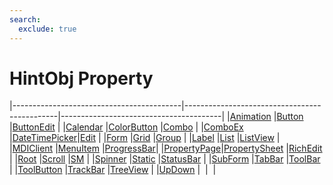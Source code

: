 ```yaml
---
search:
  exclude: true
---
```


<h1 class="heading"><span class="name">HintObj Property</span></h1>

|------------------------------------------|----------------------------------------------|----------------------------------------|
|[Animation](../objects/animation.md)      |[Button](../objects/button.md)                |[ButtonEdit](../objects/buttonedit.md)  |
|[Calendar](../objects/calendar.md)        |[ColorButton](../objects/colorbutton.md)      |[Combo](../objects/combo.md)            |
|[ComboEx](../objects/comboex.md)          |[DateTimePicker](../objects/datetimepicker.md)|[Edit](../objects/edit.md)              |
|[Form](../objects/form.md)                |[Grid](../objects/grid.md)                    |[Group](../objects/group.md)            |
|[Label](../objects/label.md)              |[List](../objects/list.md)                    |[ListView](../objects/listview.md)      |
|[MDIClient](../objects/mdiclient.md)      |[MenuItem](../objects/menuitem.md)            |[ProgressBar](../objects/progressbar.md)|
|[PropertyPage](../objects/propertypage.md)|[PropertySheet](../objects/propertysheet.md)  |[RichEdit](../objects/richedit.md)      |
|[Root](../objects/root.md)                |[Scroll](../objects/scroll.md)                |[SM](../objects/sm.md)                  |
|[Spinner](../objects/spinner.md)          |[Static](../objects/static.md)                |[StatusBar](../objects/statusbar.md)    |
|[SubForm](../objects/subform.md)          |[TabBar](../objects/tabbar.md)                |[ToolBar](../objects/toolbar.md)        |
|[ToolButton](../objects/toolbutton.md)    |[TrackBar](../objects/trackbar.md)            |[TreeView](../objects/treeview.md)      |
|[UpDown](../objects/updown.md)            |&nbsp;                                        |&nbsp;                                  |
